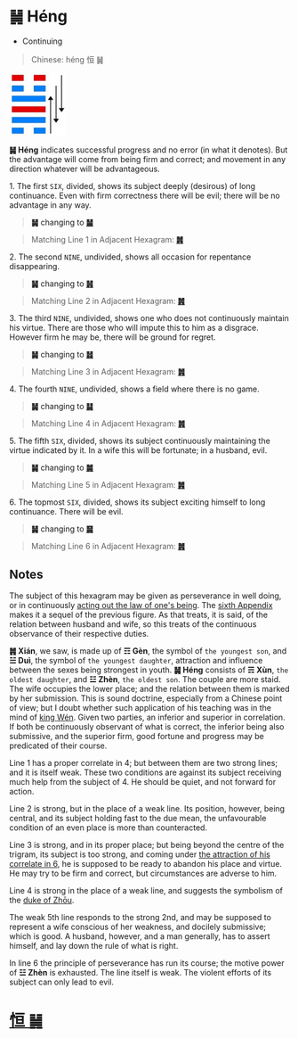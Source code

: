 # ䷟ Héng

* Continuing

> Chinese: héng 恒 ䷟

<a id="p-125"/>

<img src="shapes/32.10.jpg" width="101" alt="恒">

**䷟ Héng** indicates successful progress and no error (in what it denotes). But the advantage will come from being firm and correct; and movement in any direction whatever will be advantageous.

1.<a id="32.1"/> The first `SIX`, divided, shows its subject deeply (desirous) of long continuance. Even with firm correctness there will be evil; there will be no advantage in any way.

> **䷟** changing to [**䷡**](e5a4a7e5a3aedazhuang.md)

> Matching Line 1 in Adjacent Hexagram: [**䷞**](e592b8xian.md#31.1)

<a id="p-126"/>

2.<a id="32.2"/> The second `NINE`, undivided, shows all occasion for repentance disappearing.

> **䷟** changing to [**䷽**](e5b08fe8bf87xiaoguo.md)

> Matching Line 2 in Adjacent Hexagram: [**䷞**](e592b8xian.md#31.2)

3.<a id="32.3"/> The third `NINE`, undivided, shows one who does not continuously maintain his virtue. There are those who will impute this to him as a disgrace. However firm he may be, there will be ground for regret.

> **䷟** changing to [**䷧**](e8a7a3xie.md)

> Matching Line 3 in Adjacent Hexagram: [**䷞**](e592b8xian.md#31.3)

4.<a id="32.4"/> The fourth `NINE`, undivided, shows a field where there is no game.

> **䷟** changing to [**䷭**](e58d87sheng.md)

> Matching Line 4 in Adjacent Hexagram: [**䷞**](e592b8xian.md#31.4)

5.<a id="32.5"/> The fifth `SIX`, divided, shows its subject continuously maintaining the virtue indicated by it. In a wife this will be fortunate; in a husband, evil.

> **䷟** changing to [**䷛**](e5a4a7e8bf87daguo.md)

> Matching Line 5 in Adjacent Hexagram: [**䷞**](e592b8xian.md#31.5)

6.<a id="32.6"/> The topmost `SIX`, divided, shows its subject exciting himself to long continuance. There will be evil.

> **䷟** changing to [**䷱**](e9bc8eding.md)

> Matching Line 6 in Adjacent Hexagram: [**䷞**](e592b8xian.md#31.6)

## Notes

The subject of this hexagram may be given as perseverance in well doing, or in continuously [acting out the law of one's being](e981afdun.md#p-127). The [sixth Appendix](appendix06s1.md) makes it a sequel of the previous figure. As that treats, it is said, of the relation between husband and wife, so this treats of the continuous observance of their respective duties.

**䷞ Xián**, we saw, is made up of **☶ Gèn**, the symbol of `the youngest son`, and **☱ Duì**, the symbol of `the youngest daughter`, attraction and influence between the sexes being strongest in youth. **䷟ Héng** consists of **☴ Xùn**, `the oldest daughter`, and **☳ Zhèn**, `the oldest son`. The couple are more staid. The wife occupies the lower place; and the relation between them is marked by her submission. This is sound doctrine, especially from a Chinese point of view; but I doubt whether such application of his teaching was in the mind of [king Wén](https://en.wikipedia.org/wiki/King_Wen_of_Zhou). Given two parties, an inferior and superior in correlation. If both be continuously observant of what is correct, the inferior being also submissive, and the superior firm, good fortune and progress may be predicated of their course.

Line 1 has a proper correlate in 4; but between them are two strong lines; and it is itself weak. These two conditions are against its subject receiving much help from the subject of 4. He should be quiet, and not forward for action.

Line 2 is strong, but in the place of a weak line. Its position, however, being central, and its subject holding fast to the due mean, the unfavourable condition of an even place is more than counteracted.

Line 3 is strong, and in its proper place; but being beyond the centre of the trigram, its subject is too strong, and coming under [the attraction of his correlate in 6](e981afdun.md#p-128), he is supposed to be ready to abandon his place and virtue. He may try to be firm and correct, but circumstances are adverse to him.

Line 4 is strong in the place of a weak line, and suggests the symbolism of the [duke of Zhōu](https://en.wikipedia.org/wiki/Duke_of_Zhou).

The weak 5th line responds to the strong 2nd, and may be supposed to represent a wife conscious of her weakness, and docilely submissive; which is good. A husband, however, and a man generally, has to assert himself, and lay down the rule of what is right.

In line 6 the principle of perseverance has run its course; the motive power of **☳ Zhèn** is exhausted. The line itself is weak. The violent efforts of its subject can only lead to evil.

# [恒 ䷟](e68192heng_cn.md)
